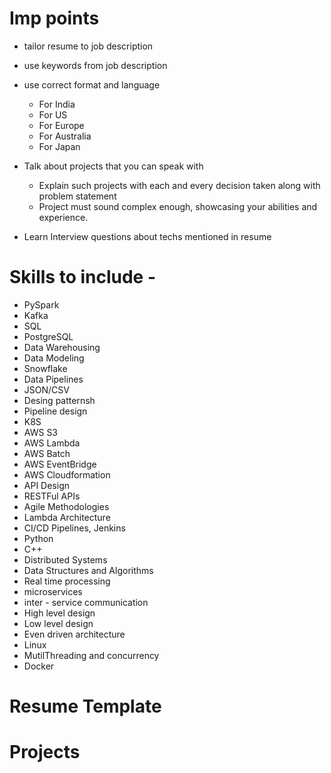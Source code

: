 # Imp points
- tailor resume to job description
- use keywords from job description
- use correct format and language
  - For India
  - For US
  - For Europe
  - For Australia
  - For Japan

- Talk about projects that you can speak with
  - Explain such projects with each and every decision taken along with problem statement
  - Project must sound complex enough, showcasing your abilities and experience.
- Learn Interview questions about techs mentioned in resume



# Skills to include - 
- PySpark
- Kafka
- SQL
- PostgreSQL
- Data Warehousing
- Data Modeling
- Snowflake
- Data Pipelines
- JSON/CSV
- Desing patternsh
- Pipeline design
- K8S
- AWS S3
- AWS Lambda
- AWS Batch
- AWS EventBridge
- AWS Cloudformation
- API Design 
- RESTFul APIs
- Agile Methodologies
- Lambda Architecture
- CI/CD Pipelines, Jenkins
- Python
- C++
- Distributed Systems
- Data Structures and Algorithms
- Real time processing
- microservices
- inter - service communication
- High level design
- Low level design
- Even driven architecture
- Linux
- MutilThreading and concurrency
- Docker

# Resume Template

# Projects



